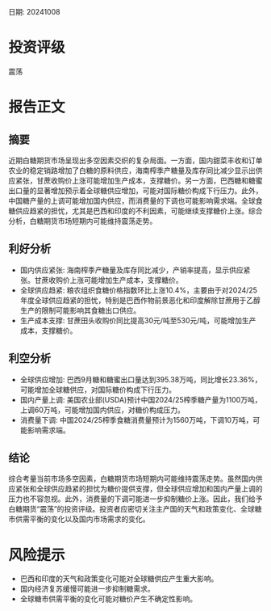 
日期: 20241008

# 投资评级

震荡

# 报告正文

## 摘要

近期白糖期货市场呈现出多空因素交织的复杂局面。一方面，国内甜菜丰收和订单农业的稳定销路增加了白糖的原料供应，海南榨季产糖量及库存同比减少显示出供应紧张，甘蔗收购价上涨可能增加生产成本，支撑糖价。另一方面，巴西糖和糖蜜出口量的显著增加预示着全球糖供应增加，可能对国际糖价构成下行压力。此外，中国糖产量的上调可能增加国内供应，而消费量的下调也可能影响需求端。全球食糖供应趋紧的担忧，尤其是巴西和印度的不利因素，可能继续支撑糖价上涨。综合分析，白糖期货市场短期内可能维持震荡走势。

## 利好分析

* 国内供应紧张: 海南榨季产糖量及库存同比减少，产销率提高，显示供应紧张。甘蔗收购价上涨可能增加生产成本，支撑糖价。
* 全球供应趋紧: 粮农组织食糖价格指数环比上涨10.4%，主要由于对2024/25年度全球供应趋紧的担忧，特别是巴西作物前景恶化和印度解除甘蔗用于乙醇生产的限制可能影响其食糖出口供应。
* 生产成本支撑: 甘蔗田头收购价同比提高30元/吨至530元/吨，可能增加生产成本，支撑糖价。

## 利空分析

* 全球供应增加: 巴西9月糖和糖蜜出口量达到395.38万吨，同比增长23.36%，可能增加全球糖供应，对国际糖价构成下行压力。
* 国内产量上调: 美国农业部(USDA)预计中国2024/25榨季糖产量为1100万吨，上调60万吨，可能增加国内供应，对糖价构成压力。
* 消费量下调: 中国2024/25榨季食糖消费量预计为1560万吨，下调10万吨，可能影响需求端。

## 结论

综合考量当前市场多空因素，白糖期货市场短期内可能维持震荡走势。虽然国内供应紧张和全球供应趋紧的担忧为糖价提供支撑，但全球供应增加和国内产量上调的压力也不容忽视。此外，消费量的下调可能进一步抑制糖价上涨。因此，我们给予白糖期货“震荡”的投资评级。投资者应密切关注主产国的天气和政策变化、全球糖市供需平衡的变化以及国内市场需求的变化。

# 风险提示

* 巴西和印度的天气和政策变化可能对全球糖供应产生重大影响。
* 国内经济复苏缓慢可能进一步抑制糖需求。
* 全球糖市供需平衡的变化可能对糖价产生不确定性影响。
